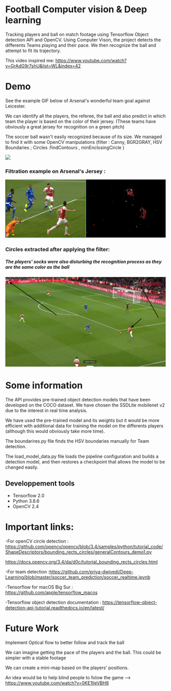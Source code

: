 # Football Computer vision & Deep learning
Tracking players and ball on match footage using Tensorflow Object detection API and OpenCV. 
Using Computer Vison, the project detects the differents Teams playing and their pace.
We then recognize the ball and attempt to fit its trajectory.

This video inspired me: https://www.youtube.com/watch?v=GrAdG9r7shU&list=WL&index=42 

# Demo
See the example GIF below of Arsenal's wonderful team goal against Leicester.

We can identify all the players, the referee, the ball and also predict in which team the player is based on the color of their jersey.
(These teams have obviously a great jersey for recognition on a green pitch)

The soccer ball wasn't easily recognized because of its size.
We managed to find it with some OpenCV manipulations      (filter : Canny, BGR2GRAY, HSV Boundaries ; Circles :findContours , minEnclosingCircle )

![](resultat.gif)


<h3>Filtration example on Arsenal's Jersey :</h3>

<img class="fit-picture" src="boundaries.png">

<h3>Circles extracted after applying the filter:</h3>

<h5>The players' socks were also disturbing the recognition process as they are the same color as the ball</h6>

<img class="fit-picture" src="circles.png" >

# Some information 
The API provides pre-trained object detection models that have been developed on the COCO dataset.
We have chosen the SSDLite mobilenet v2 due to the interest in real time analysis. 

We have used the pre-trained model and its weights but it would be more efficient with additional data for training the model on the differents players (although this would obviously take more time).

The boundarires.py file finds the HSV boundaries manually for Team detection.

The load_model_data.py file loads the pipeline configuration and builds a detection model, and then restores a checkpoint that allows the model to be changed easily.


<h2>Developpement tools</h2>
<ul>
<li>Tensorflow 2.0</li>

<li>Python 3.8.6</li>

<li>OpenCV 2.4</li>
</ul>


# Important links:

-For openCV circle detection : https://github.com/opencv/opencv/blob/3.4/samples/python/tutorial_code/ShapeDescriptors/bounding_rects_circles/generalContours_demo1.py

https://docs.opencv.org/3.4/da/d0c/tutorial_bounding_rects_circles.html

-For team detection :https://github.com/priya-dwivedi/Deep-Learning/blob/master/soccer_team_prediction/soccer_realtime.ipynb

-Tensorflow for macOS Big Sur : https://github.com/apple/tensorflow_macos

-Tensorflow object detection documentation : https://tensorflow-object-detection-api-tutorial.readthedocs.io/en/latest/

# Future Work

Implement Optical flow to better follow and track the ball

We can imagine getting the pace of the players and the ball. This could be simpler with a stable footage

We can create a mini-map based on the players' positions. 

An idea would be to help blind people to folow the game --> https://www.youtube.com/watch?v=0KE1lIeVBH8
